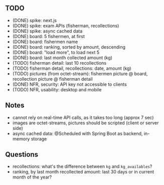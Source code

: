## TODO

* (DONE) spike: next.js
* (DONE) spike: exam APIs (fisherman, recollections)
* (DONE) spike: async cached data
* (DONE) board: 5 fishermen, at first
* (DONE) board: fishermen name
* (DONE) board: ranking, sorted by amount, descending
* (DONE) board: "load more", to load next 5
* (DONE) board: last month collected amount (kg)
* (TODO) fisherman detail: last 10 recollections
* (TODO) fisherman detail, recollections: date, amount (kg)
* (TODO) pictures (from octet-stream): fishermen picture @ board, recollection picture @ fisherman detail
* (DONE) NFR, security: API key not accessible to clients
* (TODO) NFR, usability: desktop and mobile


## Notes

* cannot rely on real-time API calls, as it takes too long (approx 7 sec)
* images are octet-streams, pictures should be scripted (client or server side)
* async cached data: @Scheduled with Spring Boot as backend, in-memory storage

## Questions

* recollections: what's the difference between `kg` and `kg_availables`?
* ranking, by last month recollected amount: last 30 days or in current month of the year?